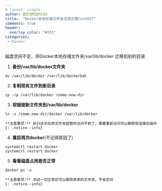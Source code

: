 ```yaml
---
# layout: single
author: 剧烈燃烧的CO2
title:  "Docker本地存储文件夹无损迁移CentOS7"
comments: true
header:
  overlay_color: "#333"
categories: 
 - Docker
---
```


磁盘空间不足，将Docker本地存储文件夹/var/lib/docker 迁移到别的目录

1. **备份/var/lib/docker文件夹**  
```
mv /var/lib/docker /var/lib/dockerbak
```
2. **复制现有文件到新目录**
```
cp -rp /var/lib/docker /some-new-dir
```
3. **软链接新文件夹到/var/lib/docker**  
```
ln -s /some-new-dir/docker /var/lib/docker
```
    **注意事项:** 执行这步后原文件夹就暂时访问不到了，需要重新访问可以删除软连接后操作 
    {: .notice--info}
4. **重启两次docker**(不记得原因了) 
```
systemctl restart docker
systemctl restart docker
```  
5. **看看磁盘占用是否正常**  
```
docker ps -s
```
    **注意事项:** 测试一切正常后可以删除原来的文件夹，节省空间
    {: .notice--info}
